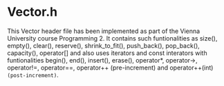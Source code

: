 # Vector.h
This Vector header file has been implemented as part of the Vienna University course Programming 2. It contains such funtionalities as size(), empty(), clear(), reserve(), shrink_to_fit(), push_back(), pop_back(), capacity(), operator[] and also uses iterators and const interators with funtionalities begin(), end(), insert(), erase(), operator*, operator->, operator!=, operator==, operator++ (pre-increment) and operator++(int) `(post-increment)`.
